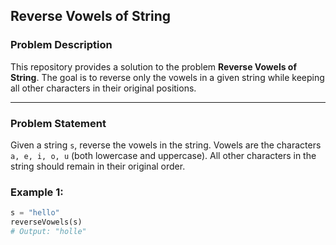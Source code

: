 ## Reverse Vowels of String

### Problem Description

This repository provides a solution to the problem **Reverse Vowels of String**. The goal is to reverse only the vowels in a given string while keeping all other characters in their original positions.

---

### Problem Statement

Given a string `s`, reverse the vowels in the string. Vowels are the characters `a, e, i, o, u` (both lowercase and uppercase). All other characters in the string should remain in their original order.

### Example 1:
```python
s = "hello"
reverseVowels(s)  
# Output: "holle"
